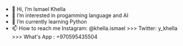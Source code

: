 - 👋 Hi, I’m Ismael Khella
- 👀 I’m interested in progamming language and AI
- 🌱 I’m currently learning Python 
- 📫 How to reach me Instagram: @khella.ismael >>> Twitter: y_khella >>> What's App : +970595435504

<!---
somaa12/somaa12 is a ✨ special ✨ repository because its `README.md` (this file) appears on your GitHub profile.
You can click the Preview link to take a look at your changes.
--->
